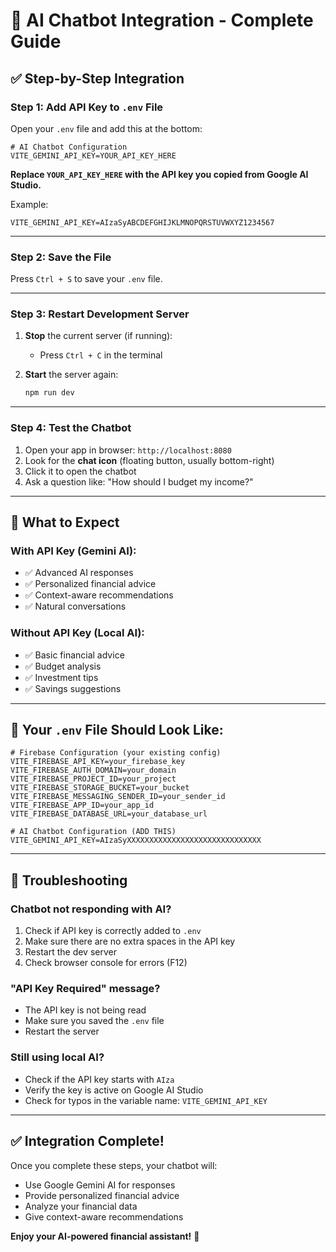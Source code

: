 # 🤖 AI Chatbot Integration - Complete Guide

## ✅ Step-by-Step Integration

### **Step 1: Add API Key to `.env` File**

Open your `.env` file and add this at the bottom:

```env
# AI Chatbot Configuration
VITE_GEMINI_API_KEY=YOUR_API_KEY_HERE
```

**Replace `YOUR_API_KEY_HERE` with the API key you copied from Google AI Studio.**

Example:
```env
VITE_GEMINI_API_KEY=AIzaSyABCDEFGHIJKLMNOPQRSTUVWXYZ1234567
```

---

### **Step 2: Save the File**

Press `Ctrl + S` to save your `.env` file.

---

### **Step 3: Restart Development Server**

1. **Stop** the current server (if running):
   - Press `Ctrl + C` in the terminal

2. **Start** the server again:
   ```bash
   npm run dev
   ```

---

### **Step 4: Test the Chatbot**

1. Open your app in browser: `http://localhost:8080`
2. Look for the **chat icon** (floating button, usually bottom-right)
3. Click it to open the chatbot
4. Ask a question like: "How should I budget my income?"

---

## 🎯 What to Expect

### **With API Key (Gemini AI):**
- ✅ Advanced AI responses
- ✅ Personalized financial advice
- ✅ Context-aware recommendations
- ✅ Natural conversations

### **Without API Key (Local AI):**
- ✅ Basic financial advice
- ✅ Budget analysis
- ✅ Investment tips
- ✅ Savings suggestions

---

## 📝 Your `.env` File Should Look Like:

```env
# Firebase Configuration (your existing config)
VITE_FIREBASE_API_KEY=your_firebase_key
VITE_FIREBASE_AUTH_DOMAIN=your_domain
VITE_FIREBASE_PROJECT_ID=your_project
VITE_FIREBASE_STORAGE_BUCKET=your_bucket
VITE_FIREBASE_MESSAGING_SENDER_ID=your_sender_id
VITE_FIREBASE_APP_ID=your_app_id
VITE_FIREBASE_DATABASE_URL=your_database_url

# AI Chatbot Configuration (ADD THIS)
VITE_GEMINI_API_KEY=AIzaSyXXXXXXXXXXXXXXXXXXXXXXXXXXXXXX
```

---

## 🚨 Troubleshooting

### **Chatbot not responding with AI?**
1. Check if API key is correctly added to `.env`
2. Make sure there are no extra spaces in the API key
3. Restart the dev server
4. Check browser console for errors (F12)

### **"API Key Required" message?**
- The API key is not being read
- Make sure you saved the `.env` file
- Restart the server

### **Still using local AI?**
- Check if the API key starts with `AIza`
- Verify the key is active on Google AI Studio
- Check for typos in the variable name: `VITE_GEMINI_API_KEY`

---

## ✅ Integration Complete!

Once you complete these steps, your chatbot will:
- Use Google Gemini AI for responses
- Provide personalized financial advice
- Analyze your financial data
- Give context-aware recommendations

**Enjoy your AI-powered financial assistant!** 🎉
